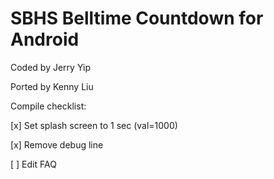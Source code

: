 SBHS Belltime Countdown for Android
==============
Coded by Jerry Yip

Ported by Kenny Liu

Compile checklist:

[x] Set splash screen to 1 sec (val=1000)

[x] Remove debug line

[ ] Edit FAQ

